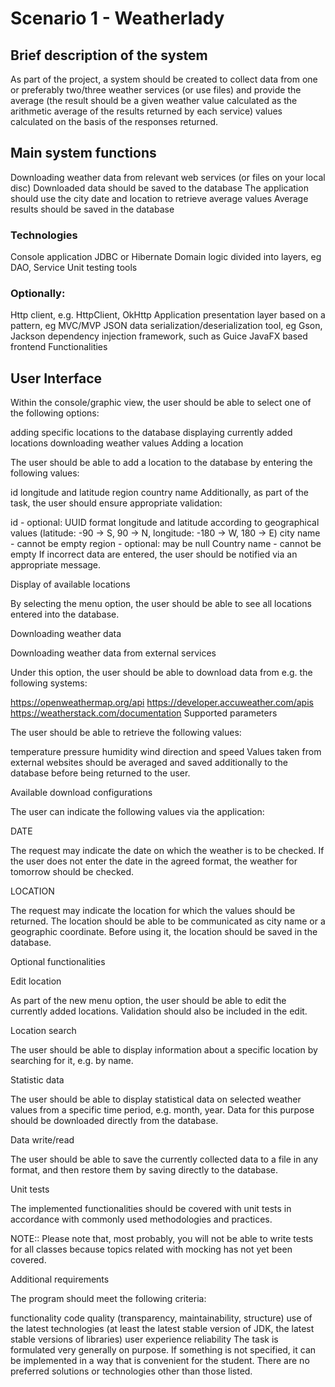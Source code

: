 # Scenario 1 - Weatherlady

## Brief description of the system

As part of the project, a system should be created to collect data from one or preferably two/three weather services (or use files) and provide the average (the result should be a given weather value calculated as the arithmetic average of the results returned by each service) values calculated on the basis of the responses returned.

## Main system functions

Downloading weather data from relevant web services (or files on your local disc)
Downloaded data should be saved to the database
The application should use the city date and location to retrieve average values
Average results should be saved in the database

### Technologies
Console application
JDBC or Hibernate
Domain logic divided into layers, eg DAO, Service
Unit testing tools

### Optionally:
Http client, e.g. HttpClient, OkHttp
Application presentation layer based on a pattern, eg MVC/MVP
JSON data serialization/deserialization tool, eg Gson, Jackson
dependency injection framework, such as Guice
JavaFX based frontend
Functionalities

## User Interface

Within the console/graphic view, the user should be able to select one of the following options:

adding specific locations to the database
displaying currently added locations
downloading weather values
Adding a location

The user should be able to add a location to the database by entering the following values:

id
longitude and latitude
region
country name
Additionally, as part of the task, the user should ensure appropriate validation:

id - optional: UUID format
longitude and latitude according to geographical values ​​(latitude: -90 -> S, 90 -> N, longitude: -180 -> W, 180 -> E)
city name - cannot be empty
region - optional: may be null
Country name - cannot be empty
If incorrect data are entered, the user should be notified via an appropriate message.

Display of available locations

By selecting the menu option, the user should be able to see all locations entered into the database.

Downloading weather data

Downloading weather data from external services

Under this option, the user should be able to download data from e.g. the following systems:

https://openweathermap.org/api
https://developer.accuweather.com/apis
https://weatherstack.com/documentation
Supported parameters

The user should be able to retrieve the following values:

temperature
pressure
humidity
wind direction and speed
Values ​​taken from external websites should be averaged and saved additionally to the database before being returned to the user.

Available download configurations

The user can indicate the following values ​​via the application:

DATE

The request may indicate the date on which the weather is to be checked. If the user does not enter the date in the agreed format, the weather for tomorrow should be checked.

LOCATION

The request may indicate the location for which the values ​​should be returned. The location should be able to be communicated as city name or a geographic coordinate. Before using it, the location should be saved in the database.

Optional functionalities

Edit location

As part of the new menu option, the user should be able to edit the currently added locations. Validation should also be included in the edit.

Location search

The user should be able to display information about a specific location by searching for it, e.g. by name.

Statistic data

The user should be able to display statistical data on selected weather values ​​from a specific time period, e.g. month, year. Data for this purpose should be downloaded directly from the database.

Data write/read

The user should be able to save the currently collected data to a file in any format, and then restore them by saving directly to the database.

Unit tests

The implemented functionalities should be covered with unit tests in accordance with commonly used methodologies and practices.

NOTE:: Please note that, most probably, you will not be able to write tests for all classes because topics related with mocking has not yet been covered.

Additional requirements

The program should meet the following criteria:

functionality
code quality (transparency, maintainability, structure)
use of the latest technologies (at least the latest stable version of JDK, the latest stable versions of libraries)
user experience
reliability
The task is formulated very generally on purpose. If something is not specified, it can be implemented in a way that is convenient for the student. There are no preferred solutions or technologies other than those listed.